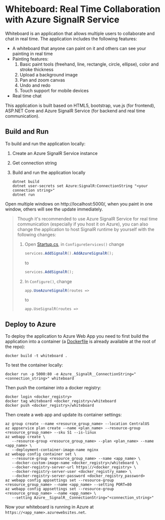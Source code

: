 # Whiteboard: Real Time Collaboration with Azure SignalR Service

Whiteboard is an application that allows multiple users to collaborate and chat in real time. The application includes the following features:

* A whiteboard that anyone can paint on it and others can see your painting in real time
* Painting features:
  1. Basic paint tools (freehand, line, rectangle, circle, ellipse), color and stroke thickness
  2. Upload a background image
  3. Pan and zoom canvas
  4. Undo and redo
  5. Touch support for mobile devices
* Real time chat

This application is built based on HTML5, bootstrap, vue.js (for frontend), ASP.NET Core and Azure SignalR Service (for backend and real time communication).

## Build and Run

To build and run the application locally:

1. Create an Azure SignalR Service instance
2. Get connection string
3. Build and run the application locally

   ```
   dotnet build
   dotnet user-secrets set Azure:SignalR:ConnectionString "<your connection string>"
   dotnet run
   ```

Open multiple windows on http://localhost:5000/, when you paint in one window, others will see the update immediately.

> Though it's recommended to use Azure SignalR Service for real time communication (especially if you host it on Azure), you can also change the application to host SignalR runtime by yourself with the following changes:
>
> 1. Open [Startup.cs](Startup.cs), in `ConfigureServices()` change
>    ```cs
>    services.AddSignalR().AddAzureSignalR();
>    ```
>    to
>    ```cs
>    services.AddSignalR();
>    ```
> 2. In `Configure()`, change
>    ```cs
>    app.UseAzureSignalR(routes =>
>    ```
>    to
>    ```
>    app.UseSignalR(routes =>
>    ```

## Deploy to Azure

To deploy the application to Azure Web App you need to first build the application into a container (a [Dockerfile](Dockerfile) is already available at the root of the repo):

```
docker build -t whiteboard .
```

To test the container locally:

```
docker run -p 5000:80 -e Azure__SignalR__ConnectionString="<connection_string>" whiteboard
```

Then push the container into a docker registry:

```
docker login <docker_registry>
docker tag whiteboard <docker_registry>/whiteboard
docker push <docker_registry>/whiteboard
```

Then create a web app and update its container settings:

```
az group create --name <resource_group_name> --location CentralUS
az appservice plan create --name <plan_name> --resource-group <resource_group_name> --sku S1 --is-linux
az webapp create \
   --resource-group <resource_group_name> --plan <plan_name> --name <app_name> \
   --deployment-container-image-name nginx
az webapp config container set \
   --resource-group <resource_group_name> --name <app_name> \
   --docker-custom-image-name <docker_registry>/whiteboard \
   --docker-registry-server-url https://<docker_registry> \
   --docker-registry-server-user <docker_registry_name> \
   --docker-registry-server-password <docker_registry_password>
az webapp config appsettings set --resource-group <resource_group_name> --name <app_name> --setting PORT=80
az webapp config appsettings set --resource-group <resource_group_name> --name <app_name> \
   --setting Azure__SignalR__ConnectionString="<connection_string>"
```

Now your whiteboard is running in Azure at `https://<app_name>.azurewebsites.net`.
